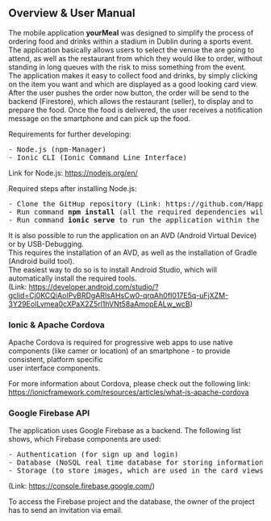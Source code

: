 ## Overview & User Manual

The mobile application <strong>yourMeal</strong> was designed to simplify the process of ordering food and drinks within a stadium in 
Dublin during a sports event. The application basically allows users to select the venue the are going to attend, as well as the
restaurant from which they would like to order, without standing in long queues with the risk to miss something from the event.<br>
The application makes it easy to collect food and drinks, by simply clicking on the item you want and which are displayed as a good looking
card view. After the user pushes the order now button, the order will be send to the backend (Firestore), which allows the restaurant (seller), 
to display and to prepare the food. Once the food is delivered, the user receives a notification message on the smartphone and can pick up the
food.

Requirements for further developing:
<pre>
- Node.js (npm-Manager)
- Ionic CLI (Ionic Command Line Interface)
</pre>

Link for Node.js: https://nodejs.org/en/

Required steps after installing Node.js:
<pre>
- Clone the GitHup repository (Link: https://github.com/HappyCoder93/geela)
- Run command <strong>npm install</strong> (all the required dependencies will be installed)
- Run command <strong>ionic serve</strong> to run the application within the browser
</pre>

It is also possible to run the application on an AVD (Android Virtual Device) or by USB-Debugging.<br>
This requires the installation of an AVD, as well as the installation of Gradle (Android build tool).<br>
The easiest way to do so is to install Android Studio, which will automatically install the required tools.<br>
(Link: https://developer.android.com/studio/?gclid=Cj0KCQiAoIPvBRDgARIsAHsCw0-qrqAh0fI017E5q-uFjXZM-3Y29EoILvmea0cXPaX2Z5rl1hVNt58aAmopEALw_wcB)

### Ionic & Apache Cordova

Apache Cordova is required for progressive web apps to use native components (like camer or location) of an smartphone - to provide consistent,
platform specific <br> user interface components.
<br>

For more information about Cordova, please check out the following link:<br>
https://ionicframework.com/resources/articles/what-is-apache-cordova


### Google Firebase API

The application uses Google Firebase as a backend. The following list shows, which Firebase components are used:
<pre>
- Authentication (for sign up and login)
- Database (NoSQL real time database for storing information like profile, venues, restaurants, items,...)
- Storage (to store images, which are used in the card views)
</pre>
(Link: https://console.firebase.google.com/)

To access the Firebase project and the database, the owner of the project has to send an invitation via email.



